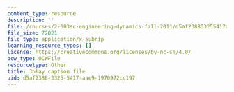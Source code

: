 ```yaml
---
content_type: resource
description: ''
file: /courses/2-003sc-engineering-dynamics-fall-2011/d5af238833255417aae91970972cc197_9_d8CQrCYUw.vtt
file_size: 72821
file_type: application/x-subrip
learning_resource_types: []
license: https://creativecommons.org/licenses/by-nc-sa/4.0/
ocw_type: OCWFile
resourcetype: Other
title: 3play caption file
uid: d5af2388-3325-5417-aae9-1970972cc197
---
```

